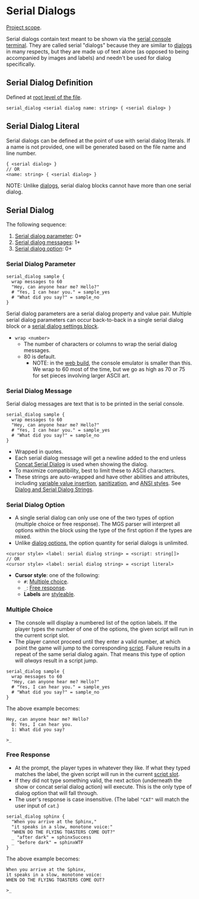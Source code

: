 # Serial Dialogs

[Project scope](syntax_scopes#project-scope).

Serial dialogs contain text meant to be shown via the [serial console terminal](terminal). They are called serial "dialogs" because they are similar to [dialogs](dialogs) in many respects, but they are made up of text alone (as opposed to being accompanied by images and labels) and needn't be used for dialog specifically.

## Serial Dialog Definition

Defined at [root level of the file](syntax_scopes#syntax-contexts).

```
serial_dialog <serial dialog name: string> { <serial dialog> }
```

## Serial Dialog Literal

Serial dialogs can be defined at the point of use with serial dialog literals. If a name is not provided, one will be generated based on the file name and line number.

```
{ <serial dialog> }
// OR
<name: string> { <serial dialog> }
```

NOTE: Unlike [dialogs](dialogs), serial dialog blocks cannot have more than one serial dialog.

## Serial Dialog

The following sequence:

1. [Serial dialog parameter](#serial-dialog-parameter): 0+
2. [Serial dialog messages](#serial-dialog-message): 1+
3. [Serial dialog option](#serial-dialog-option): 0+

### Serial Dialog Parameter

```mgs{2}
serial_dialog sample {
  wrap messages to 60
  "Hey, can anyone hear me? Hello?"
  # "Yes, I can hear you." = sample_yes
  # "What did you say?" = sample_no
}
```

Serial dialog parameters are a serial dialog property and value pair. Multiple serial dialog parameters can occur back-to-back in a single serial dialog block or a [serial dialog settings block](dialog_and_serial_dialog_settings).

- `wrap <number>`
	- The number of characters or columns to wrap the serial dialog messages.
	- 80 is default.
		- NOTE: in the [web build](web_build), the console emulator is smaller than this. We wrap to 60 most of the time, but we go as high as 70 or 75 for set pieces involving larger ASCII art.

### Serial Dialog Message

Serial dialog messages are text that is to be printed in the serial console.

```mgs{3}
serial_dialog sample {
  wrap messages to 60
  "Hey, can anyone hear me? Hello?"
  # "Yes, I can hear you." = sample_yes
  # "What did you say?" = sample_no
}
```

- Wrapped in quotes.
- Each serial dialog message will get a newline added to the end unless [Concat Serial Dialog](actions#concat-serial-dialog) is used when showing the dialog.
- To maximize compatibility, best to limit these to ASCII characters.
- These strings are auto-wrapped and have other abilities and attributes, including [variable value insertion](dialog_and_serial_dialog_strings#printing-current-values), [sanitization](dialog_and_serial_dialog_strings#sanitization), and [ANSI styles](dialog_and_serial_dialog_strings#ansi-escape-sequences). See [Dialog and Serial Dialog Strings](dialog_and_serial_dialog_strings).

### Serial Dialog Option

- A single serial dialog can only use one of the two types of option (multiple choice or free response). The MGS parser will interpret all options within the block using the type of the first option if the types are mixed.
- Unlike [dialog options](dialogs#dialog-option), the option quantity for serial dialogs is unlimited.

```
<cursor style> <label: serial dialog string> = <script: string[]>
// OR
<cursor style> <label: serial dialog string> = <script literal>
```

- **Cursor style**: one of the following:
	- `#`: [Multiple choice](#multiple-choice).
	- `_`: [Free response](#free-response).
	- **Labels** are [styleable](dialog_and_serial_dialog_strings).

### Multiple Choice

- The console will display a numbered list of the option labels. If the player types the number of one of the options, the given script will run in the current script slot.
- The player cannot proceed until they enter a valid number, at which point the game will jump to the corresponding [script](scripts). Failure results in a repeat of the same serial dialog again. That means this type of option will *always* result in a script jump.

```mgs{4-5}
serial_dialog sample {
  wrap messages to 60
  "Hey, can anyone hear me? Hello?"
  # "Yes, I can hear you." = sample_yes
  # "What did you say?" = sample_no
}
```

The above example becomes:

```
Hey, can anyone hear me? Hello?
  0: Yes, I can hear you.
  1: What did you say?

>_
```

### Free Response

- At the prompt, the player types in whatever they like. If what they typed matches the label, the given script will run in the current [script slot](scripts#script-slots).
- If they did not type something valid, the next action (underneath the show or concat serial dialog action) will execute. This is the only type of dialog option that will fall through.
- The user's response is case insensitive. (The label `"CAT"` will match the user input of `cat`.)

```mgs{6-7}
serial_dialog sphinx {
  "When you arrive at the Sphinx,"
  "it speaks in a slow, monotone voice:"
  "WHEN DO THE FLYING TOASTERS COME OUT?"
  _ "after dark" = sphinxSuccess
  _ "before dark" = sphinxWTF
}
```

The above example becomes:

```
When you arrive at the Sphinx,
it speaks in a slow, monotone voice:
WHEN DO THE FLYING TOASTERS COME OUT?

>_
```
